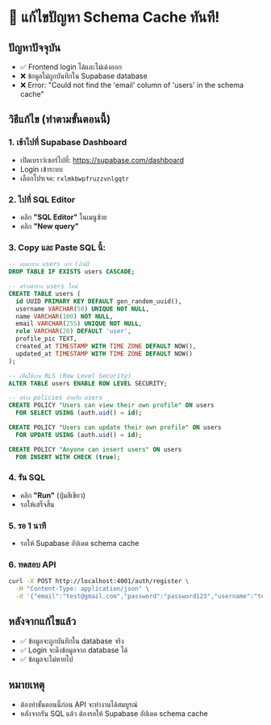 # 🚨 แก้ไขปัญหา Schema Cache ทันที!

## ปัญหาปัจจุบัน
- ✅ Frontend login ได้และไม่เด้งออก
- ❌ ข้อมูลไม่ถูกบันทึกใน Supabase database
- ❌ Error: "Could not find the 'email' column of 'users' in the schema cache"

## วิธีแก้ไข (ทำตามขั้นตอนนี้)

### 1. เข้าไปที่ Supabase Dashboard
- เปิดเบราว์เซอร์ไปที่: https://supabase.com/dashboard
- Login เข้าระบบ
- เลือกโปรเจค: `rxlmkbwpfruzzvnlgqtr`

### 2. ไปที่ SQL Editor
- คลิก **"SQL Editor"** ในเมนูซ้าย
- คลิก **"New query"**

### 3. Copy และ Paste SQL นี้:

```sql
-- ลบตาราง users เก่า (ถ้ามี)
DROP TABLE IF EXISTS users CASCADE;

-- สร้างตาราง users ใหม่
CREATE TABLE users (
  id UUID PRIMARY KEY DEFAULT gen_random_uuid(),
  username VARCHAR(50) UNIQUE NOT NULL,
  name VARCHAR(100) NOT NULL,
  email VARCHAR(255) UNIQUE NOT NULL,
  role VARCHAR(20) DEFAULT 'user',
  profile_pic TEXT,
  created_at TIMESTAMP WITH TIME ZONE DEFAULT NOW(),
  updated_at TIMESTAMP WITH TIME ZONE DEFAULT NOW()
);

-- เปิดใช้งาน RLS (Row Level Security)
ALTER TABLE users ENABLE ROW LEVEL SECURITY;

-- สร้าง policies สำหรับ users
CREATE POLICY "Users can view their own profile" ON users
  FOR SELECT USING (auth.uid() = id);

CREATE POLICY "Users can update their own profile" ON users
  FOR UPDATE USING (auth.uid() = id);

CREATE POLICY "Anyone can insert users" ON users
  FOR INSERT WITH CHECK (true);
```

### 4. รัน SQL
- คลิก **"Run"** (ปุ่มสีเขียว)
- รอให้เสร็จสิ้น

### 5. รอ 1 นาที
- รอให้ Supabase อัปเดต schema cache

### 6. ทดสอบ API
```bash
curl -X POST http://localhost:4001/auth/register \
  -H "Content-Type: application/json" \
  -d '{"email":"test@gmail.com","password":"password123","username":"testuser","name":"Test User"}'
```

## หลังจากแก้ไขแล้ว
- ✅ ข้อมูลจะถูกบันทึกใน database จริง
- ✅ Login จะดึงข้อมูลจาก database ได้
- ✅ ข้อมูลจะไม่หายไป

## หมายเหตุ
- ต้องทำขั้นตอนนี้ก่อน API จะทำงานได้สมบูรณ์
- หลังจากรัน SQL แล้ว ต้องรอให้ Supabase อัปเดต schema cache
